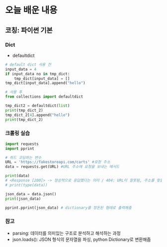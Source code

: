 # 오늘 배운 내용
## 코칭: 파이썬 기본

### Dict
- defaultdict
```python
# default dict 사용 전
input_data = 4
if input_data no in tmp_dict:
    tmp_dict[input_data] = []
tmp_dict[input_data].append("hello")

# 사용 후
from collections import defaultdict

tmp_dict2 = defaultdict(list)
print(tmp_dict_2)
tmp_dict_2[4].append("hello")
print(tmp_dict_2)
```
### 크롤링 실습

```python
import requests
import pprint

# 하드 코딩하는 변수
URL = 'https://fakestoreapi.com/carts' #요청 주소
data = requests.get(URL) #URL 주소에 요청을 보내는 메서드

print(data) 
# <Response [200]> -> 정상적으로 응답했다는 의미 / 404: URL이 잘못됨, 주소를 찾을 수 없음음
# print(type(data))

json_data = data.json()
print(json_data)

pprint.pprint(json_data) # dictionary를 정돈된 형태로 출력해줌
```

### 참고
- parsing: 데이터를 의미있는 구조로 분석하고 해석하는 과정
- json.loads(): JSON 형식의 문자열을 파싱, python Dictionary로 변환해줌
